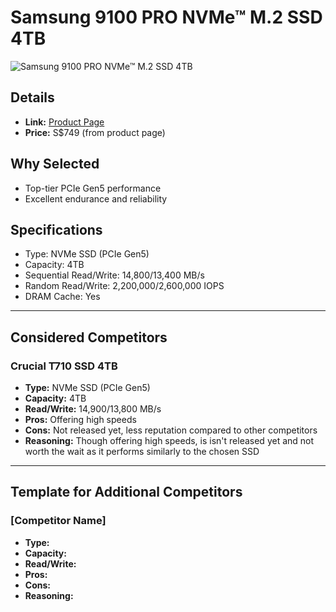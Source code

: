 # Samsung 9100 PRO NVMe™ M.2 SSD 4TB 

![Samsung 9100 PRO NVMe™ M.2 SSD 4TB](images/samsung-9100-pro-nvme-m2-ssd.avif)

## Details
- **Link:** [Product Page](https://www.samsung.com/sg/memory-storage/nvme-ssd/9100-pro-4tb-nvme-pcie-gen-5-mz-vap4t0bw/)
- **Price:** S$749 (from product page)

## Why Selected
- Top-tier PCIe Gen5 performance
- Excellent endurance and reliability

## Specifications
- Type: NVMe SSD (PCIe Gen5)
- Capacity: 4TB
- Sequential Read/Write: 14,800/13,400 MB/s
- Random Read/Write: 2,200,000/2,600,000 IOPS
- DRAM Cache: Yes

---

## Considered Competitors

### Crucial T710 SSD 4TB
- **Type:** NVMe SSD (PCIe Gen5)
- **Capacity:** 4TB
- **Read/Write:** 14,900/13,800 MB/s
- **Pros:** Offering high speeds
- **Cons:** Not released yet, less reputation compared to other competitors
- **Reasoning:** Though offering high speeds, is isn't released yet and not worth the wait as it performs similarly to the chosen SSD

---

## Template for Additional Competitors

### [Competitor Name]
- **Type:**
- **Capacity:**
- **Read/Write:**
- **Pros:**
- **Cons:**
- **Reasoning:**
